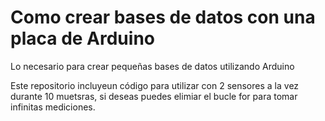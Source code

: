 # Como crear bases de datos con una placa de Arduino
 Lo necesario para crear pequeñas bases de datos utilizando Arduino

Este repositorio incluyeun código para utilizar con 2 sensores a la vez durante 10 muetsras, si deseas puedes elimiar el bucle for para tomar infinitas mediciones.